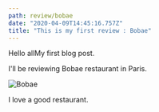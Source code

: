 ```yaml
---
path: review/bobae
date: "2020-04-09T14:45:16.757Z"
title: "This is my first review : Bobae"
---
```





Hello allMy first blog post.

I'll be reviewing Bobae restaurant in Paris. 

![Bobae](assets/keto-friendly-pasta-bolognese-6560w-scaled.jpg "Bobae")


I love a good restaurant.
